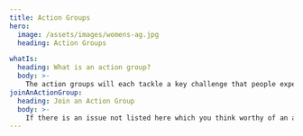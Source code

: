 ```yaml
---
title: Action Groups
hero:
  image: /assets/images/womens-ag.jpg
  heading: Action Groups

whatIs:
  heading: What is an action group?
  body: >-
    The action groups will each tackle a key challenge that people experiencing homelessness regularly face, such as access to mental health support, emergency accommodation, and employment. Each group will include people who have experienced homelessness, as well as those who have relevant skills or professional expertise.
joinAnActionGroup:
  heading: Join an Action Group
  body: >-
    If there is an issue not listed here which you think worthy of an action group, please email your suggestions to [info@mhp.org.uk](info@mhp.org.uk).
---
```

